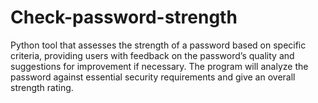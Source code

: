 # Check-password-strength
Python tool that assesses the strength of a password based on specific criteria, providing users with feedback on the password’s quality and suggestions for improvement if necessary.
The program will analyze the password against essential security requirements and give an overall strength rating.
